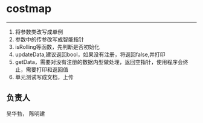 # costmap

------
1. 将参数类改写成单例
2. 参数中的传参改写成智能指针
3. isRolling等函数，先判断是否初始化
4. updateData,建议返回bool，如果没有注册，将返回false,并打印
5. getData，需要对没有注册的数据内型做处理，返回空指针，使用程序会终止，需要打印和返回值
6. 单元测试写成文档，上传


## 负责人
吴华勃， 陈明建